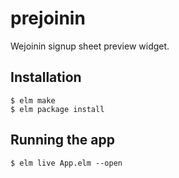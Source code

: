 # prejoinin

Wejoinin signup sheet preview widget.

## Installation

    $ elm make
    $ elm package install

## Running the app

    $ elm live App.elm --open
